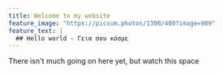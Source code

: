 ```yaml
---
title: Welcome to my website
feature_image: "https://picsum.photos/1300/400?image=989"
feature_text: |
  ## Hello world - Γεια σου κόσμε
---
```


There isn't much going on here yet, but watch this space
